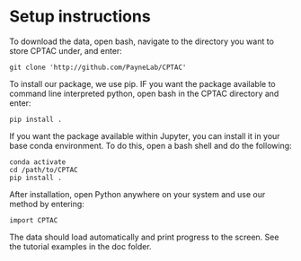 
# Setup instructions
To download the data, open bash, navigate to the directory you want to store CPTAC under, and enter:

```
git clone 'http://github.com/PayneLab/CPTAC'
```

To install our package, we use pip. IF you want the package available to command line interpreted python, open bash in the CPTAC directory and enter:

```
pip install .
```

If you want the package available within Jupyter, you can install it in your base conda environment. To do this, open a bash shell and do the following:
```
conda activate
cd /path/to/CPTAC
pip install .
```

After installation, open Python anywhere on your system and use our method by entering:

```
import CPTAC
```

The data should load automatically and print progress to the screen. See the tutorial examples in the doc folder.
